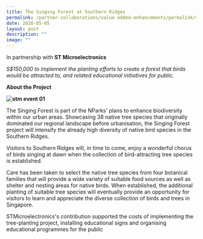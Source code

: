 ```yaml
---
title: The Singing Forest at Southern Ridges
permalink: /partner-collaborations/value-added-enhancements/permalink/singingforest/
date: 2010-05-05
layout: post
description: ""
image: ""
---
```

In partnership with **ST Microelectronics**

*S$150,000 to implement the planting efforts to create a forest that birds would be attracted to, and related educational initiatives for public.*

**About the Project**

**![stm event 01](https://www.gardencityfund.gov.sg/-/media/gcf/projects/value-added-enhancements/stm_event_01.ashx)**

The Singing Forest is part of the NParks' plans to enhance biodiversity within our urban areas. Showcasing 38 native tree species that originally dominated our regional landscape before urbanisation, the Singing Forest project will intensify the already high diversity of native bird species in the Southern Ridges.

Visitors to Southern Ridges will, in time to come, enjoy a wonderful chorus of birds singing at dawn when the collection of bird-attracting tree species is established.

Care has been taken to select the native tree species from four botanical families that will provide a wide variety of suitable food sources as well as shelter and nesting areas for native birds. When established, the additional planting of suitable tree species will eventually provide an opportunity for visitors to learn and appreciate the diverse collection of birds and trees in Singapore.

STMicroelectronics's contribution supported the costs of implementing the tree-planting project, installing educational signs and organising educational programmes for the public
